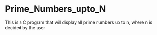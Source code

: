 # Prime_Numbers_upto_N
This is a  C program that will display all prime numbers up to n, where n is decided by the user 
